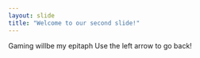 ```yaml
---
layout: slide
title: "Welcome to our second slide!"
---
```

Gaming willbe my epitaph
Use the left arrow to go back!
